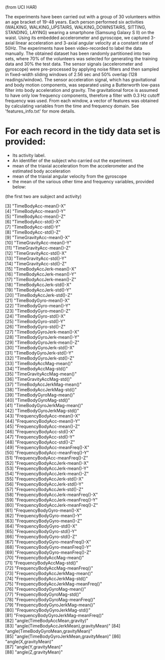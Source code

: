 (from UCI HAR)

The experiments have been carried out with a group of 30 volunteers within an age bracket of 19-48 years. Each person performed six activities (WALKING, WALKING_UPSTAIRS, WALKING_DOWNSTAIRS, SITTING, STANDING, LAYING) wearing a smartphone (Samsung Galaxy S II) on the waist. Using its embedded accelerometer and gyroscope, we captured 3-axial linear acceleration and 3-axial angular velocity at a constant rate of 50Hz. The experiments have been video-recorded to label the data manually. The obtained dataset has been randomly partitioned into two sets, where 70% of the volunteers was selected for generating the training data and 30% the test data. 
The sensor signals (accelerometer and gyroscope) were pre-processed by applying noise filters and then sampled in fixed-width sliding windows of 2.56 sec and 50% overlap (128 readings/window). The sensor acceleration signal, which has gravitational and body motion components, was separated using a Butterworth low-pass filter into body acceleration and gravity. The gravitational force is assumed to have only low frequency components, therefore a filter with 0.3 Hz cutoff frequency was used. From each window, a vector of features was obtained by calculating variables from the time and frequency domain. See 'features_info.txt' for more details. 

For each record in the tidy data set is provided:
======================================

- Its activity label. 
- An identifier of the subject who carried out the experiment.
- mean of the triaxial acceleration from the accelerometer and the estimated body acceleration
- mean of the triaxial angular velocity from the gyroscope
- the mean of the various other time and frequency variables, provided below:

(the first two are subject and activity)

[3] "TimeBodyAcc-mean()-X"                   
 [4] "TimeBodyAcc-mean()-Y"                   
 [5] "TimeBodyAcc-mean()-Z"                   
 [6] "TimeBodyAcc-std()-X"                    
 [7] "TimeBodyAcc-std()-Y"                    
 [8] "TimeBodyAcc-std()-Z"                    
 [9] "TimeGravityAcc-mean()-X"                
[10] "TimeGravityAcc-mean()-Y"                
[11] "TimeGravityAcc-mean()-Z"                
[12] "TimeGravityAcc-std()-X"                 
[13] "TimeGravityAcc-std()-Y"                 
[14] "TimeGravityAcc-std()-Z"                 
[15] "TimeBodyAccJerk-mean()-X"               
[16] "TimeBodyAccJerk-mean()-Y"               
[17] "TimeBodyAccJerk-mean()-Z"               
[18] "TimeBodyAccJerk-std()-X"                
[19] "TimeBodyAccJerk-std()-Y"                
[20] "TimeBodyAccJerk-std()-Z"                
[21] "TimeBodyGyro-mean()-X"                  
[22] "TimeBodyGyro-mean()-Y"                  
[23] "TimeBodyGyro-mean()-Z"                  
[24] "TimeBodyGyro-std()-X"                   
[25] "TimeBodyGyro-std()-Y"                   
[26] "TimeBodyGyro-std()-Z"                   
[27] "TimeBodyGyroJerk-mean()-X"              
[28] "TimeBodyGyroJerk-mean()-Y"              
[29] "TimeBodyGyroJerk-mean()-Z"              
[30] "TimeBodyGyroJerk-std()-X"               
[31] "TimeBodyGyroJerk-std()-Y"               
[32] "TimeBodyGyroJerk-std()-Z"               
[33] "TimeBodyAccMag-mean()"                  
[34] "TimeBodyAccMag-std()"                   
[35] "TimeGravityAccMag-mean()"               
[36] "TimeGravityAccMag-std()"                
[37] "TimeBodyAccJerkMag-mean()"              
[38] "TimeBodyAccJerkMag-std()"               
[39] "TimeBodyGyroMag-mean()"                 
[40] "TimeBodyGyroMag-std()"                  
[41] "TimeBodyGyroJerkMag-mean()"             
[42] "TimeBodyGyroJerkMag-std()"              
[43] "FrequencyBodyAcc-mean()-X"              
[44] "FrequencyBodyAcc-mean()-Y"              
[45] "FrequencyBodyAcc-mean()-Z"              
[46] "FrequencyBodyAcc-std()-X"               
[47] "FrequencyBodyAcc-std()-Y"               
[48] "FrequencyBodyAcc-std()-Z"               
[49] "FrequencyBodyAcc-meanFreq()-X"          
[50] "FrequencyBodyAcc-meanFreq()-Y"          
[51] "FrequencyBodyAcc-meanFreq()-Z"          
[52] "FrequencyBodyAccJerk-mean()-X"          
[53] "FrequencyBodyAccJerk-mean()-Y"          
[54] "FrequencyBodyAccJerk-mean()-Z"          
[55] "FrequencyBodyAccJerk-std()-X"           
[56] "FrequencyBodyAccJerk-std()-Y"           
[57] "FrequencyBodyAccJerk-std()-Z"           
[58] "FrequencyBodyAccJerk-meanFreq()-X"      
[59] "FrequencyBodyAccJerk-meanFreq()-Y"      
[60] "FrequencyBodyAccJerk-meanFreq()-Z"      
[61] "FrequencyBodyGyro-mean()-X"             
[62] "FrequencyBodyGyro-mean()-Y"             
[63] "FrequencyBodyGyro-mean()-Z"             
[64] "FrequencyBodyGyro-std()-X"              
[65] "FrequencyBodyGyro-std()-Y"              
[66] "FrequencyBodyGyro-std()-Z"              
[67] "FrequencyBodyGyro-meanFreq()-X"         
[68] "FrequencyBodyGyro-meanFreq()-Y"         
[69] "FrequencyBodyGyro-meanFreq()-Z"         
[70] "FrequencyBodyAccMag-mean()"             
[71] "FrequencyBodyAccMag-std()"              
[72] "FrequencyBodyAccMag-meanFreq()"         
[73] "FrequencyBodyAccJerkMag-mean()"         
[74] "FrequencyBodyAccJerkMag-std()"          
[75] "FrequencyBodyAccJerkMag-meanFreq()"     
[76] "FrequencyBodyGyroMag-mean()"            
[77] "FrequencyBodyGyroMag-std()"             
[78] "FrequencyBodyGyroMag-meanFreq()"        
[79] "FrequencyBodyGyroJerkMag-mean()"        
[80] "FrequencyBodyGyroJerkMag-std()"         
[81] "FrequencyBodyGyroJerkMag-meanFreq()"    
[82] "angle(TimeBodyAccMean,gravity)"         
[83] "angle(TimeBodyAccJerkMean),gravityMean)"
[84] "angle(TimeBodyGyroMean,gravityMean)"    
[85] "angle(TimeBodyGyroJerkMean,gravityMean)"
[86] "angle(X,gravityMean)"                   
[87] "angle(Y,gravityMean)"                   
[88] "angle(Z,gravityMean)" 
